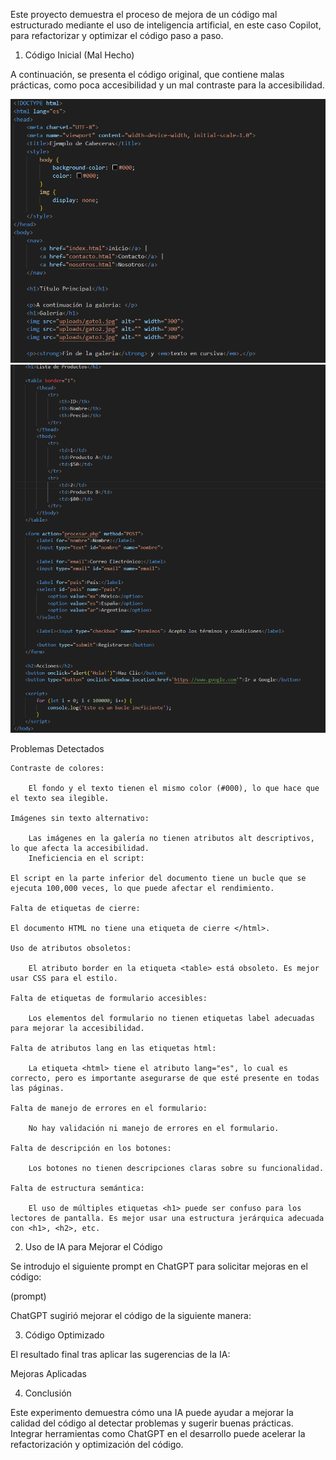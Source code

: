 Este proyecto demuestra el proceso de mejora de un código mal estructurado mediante el uso de inteligencia artificial, en este caso Copilot, para refactorizar y optimizar el código paso a paso.

1. Código Inicial (Mal Hecho)

A continuación, se presenta el código original, que contiene malas prácticas, como poca accesibilidad y un mal contraste para la accesibilidad.

![alt text](image-1.png)
![alt text](image-2.png)

Problemas Detectados

    Contraste de colores:

        El fondo y el texto tienen el mismo color (#000), lo que hace que el texto sea ilegible.

    Imágenes sin texto alternativo:

        Las imágenes en la galería no tienen atributos alt descriptivos, lo que afecta la accesibilidad.
        Ineficiencia en el script:

    El script en la parte inferior del documento tiene un bucle que se ejecuta 100,000 veces, lo que puede afectar el rendimiento.

    Falta de etiquetas de cierre:

    El documento HTML no tiene una etiqueta de cierre </html>.

    Uso de atributos obsoletos:

        El atributo border en la etiqueta <table> está obsoleto. Es mejor usar CSS para el estilo.

    Falta de etiquetas de formulario accesibles:

        Los elementos del formulario no tienen etiquetas label adecuadas para mejorar la accesibilidad.

    Falta de atributos lang en las etiquetas html:

        La etiqueta <html> tiene el atributo lang="es", lo cual es correcto, pero es importante asegurarse de que esté presente en todas las páginas.

    Falta de manejo de errores en el formulario:

        No hay validación ni manejo de errores en el formulario.

    Falta de descripción en los botones:

        Los botones no tienen descripciones claras sobre su funcionalidad.

    Falta de estructura semántica:

        El uso de múltiples etiquetas <h1> puede ser confuso para los lectores de pantalla. Es mejor usar una estructura jerárquica adecuada con <h1>, <h2>, etc.

2. Uso de IA para Mejorar el Código

Se introdujo el siguiente prompt en ChatGPT para solicitar mejoras en el código:

(prompt)

ChatGPT sugirió mejorar el código de la siguiente manera:



3. Código Optimizado

El resultado final tras aplicar las sugerencias de la IA:




Mejoras Aplicadas




4. Conclusión

Este experimento demuestra cómo una IA puede ayudar a mejorar la calidad del código al detectar problemas y sugerir buenas prácticas. Integrar herramientas como ChatGPT en el desarrollo puede acelerar la refactorización y optimización del código.

